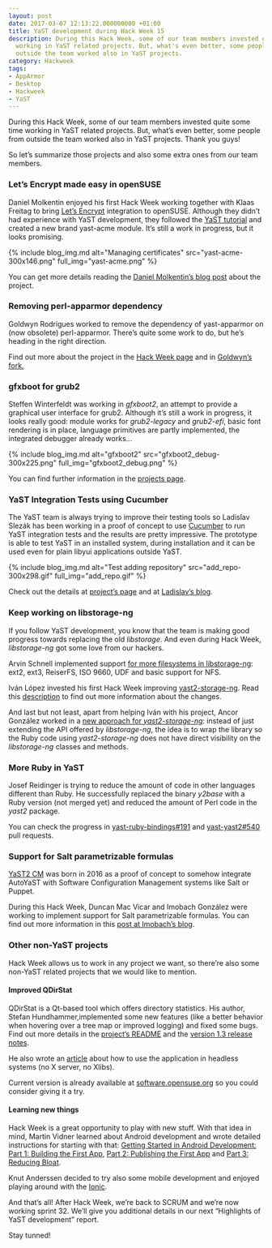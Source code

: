 ```yaml
---
layout: post
date: 2017-03-07 12:13:22.000000000 +01:00
title: YaST development during Hack Week 15
description: During this Hack Week, some of our team members invested quite some time
  working in YaST related projects. But, what's even better, some people from
  outside the team worked also in YaST projects.
category: Hackweek
tags:
- AppArmor
- Desktop
- Hackweek
- YaST
---
```


During this Hack Week, some of our team members invested quite some time
working in YaST related projects. But, what’s even better, some people
from outside the team worked also in YaST projects. Thank you guys!

So let’s summarize those projects and also some extra ones from our team
members.

### Let’s Encrypt made easy in openSUSE

Daniel Molkentin enjoyed his first Hack Week working together with Klaas
Freitag to bring [Let’s Encrypt][1] integration to openSUSE. Although
they didn’t had experience with YaST development, they followed the
[YaST tutorial][2] and created a new brand yast-acme module. It’s still
a work in progress, but it looks promising.

{% include blog_img.md alt="Managing certificates" src="yast-acme-300x146.png"
full_img="yast-acme.png" %}

You can get more details reading the [Daniel Molkentin’s blog post][3]
about the project.

### Removing perl-apparmor dependency

Goldwyn Rodrigues worked to remove the dependency of yast-apparmor on
(now obsolete) perl-apparmor. There’s quite some work to do, but he’s
heading in the right direction.

Find out more about the project in the [Hack Week page][4] and in
[Goldwyn’s fork.][5]

### gfxboot for grub2

Steffen Winterfeldt was working in *gfxboot2*, an attempt to provide a
graphical user interface for grub2. Although it’s still a work in
progress, it looks really good: module works for *grub2-legacy* and
*grub2-efi*, basic font rendering is in place, language primitives are
partly implemented, the integrated debugger already works…

{% include blog_img.md alt="gfxboot2" src="gfxboot2_debug-300x225.png"
full_img="gfxboot2_debug.png" %}

You can find further information in the [projects page][6].

### YaST Integration Tests using Cucumber

The YaST team is always trying to improve their testing tools so
Ladislav Slezák has been working in a proof of concept to use
[Cucumber][7] to run YaST integration tests and the results are pretty
impressive. The prototype is able to test YaST in an installed system,
during installation and it can be used even for plain libyui
applications outside YaST.

{% include blog_img.md alt="Test adding repository" src="add_repo-300x298.gif"
full_img="add_repo.gif" %}

Check out the details at [project’s page][8] and at [Ladislav’s
blog][9].

### Keep working on libstorage-ng

If you follow YaST development, you know that the team is making good
progress towards replacing the old *libstorage*. And even during Hack
Week, *libstorage-ng* got some love from our hackers.

Arvin Schnell implemented support [for more filesystems in
libstorage-ng][10]\: ext2, ext3, ReiserFS, ISO 9660, UDF and basic
support for NFS.

Iván López invested his first Hack Week improving
[yast2-storage-ng][11]. Read this [description][12] to find out more
information about the changes.

And last but not least, apart from helping Iván with his project, Ancor
González worked in a [new approach for *yast2-storage-ng*][13]\: instead
of just extending the API offered by *libstorage-ng*, the idea is to
wrap the library so the Ruby code using *yast2-storage-ng* does not have
direct visibility on the *libstorage-ng* classes and methods.

### More Ruby in YaST

Josef Reidinger is trying to reduce the amount of code in other
languages different than Ruby. He successfully replaced the binary
*y2base* with a Ruby version (not merged yet) and reduced the amount of
Perl code in the *yast2* package.

You can check the progress in [yast-ruby-bindings#191][14] and
[yast-yast2#540][15] pull requests.

### Support for Salt parametrizable formulas

[YaST2 CM][16] was born in 2016 as a proof of concept to somehow
integrate AutoYaST with Software Configuration Management systems like
Salt or Puppet.

During this Hack Week, Duncan Mac Vicar and Imobach González were
working to implement support for Salt parametrizable formulas. You can
find out more information in this [post at Imobach’s blog][17].

### Other non-YaST projects

Hack Week allows us to work in any project we want, so there’re also
some non-YaST related projects that we would like to mention.

#### Improved QDirStat

QDirStat is a Qt-based tool which offers directory statistics. His
author, Stefan Hundhammer,implemented some new features (like a better
behavior when hovering over a tree map or improved logging) and fixed
some bugs. Find out more details in the [project’s README][18] and the
[version 1.3 release notes]().

He also wrote an [article][19] about how to use the application in
headless systems (no X server, no Xlibs).

Current version is already available at [software.opensuse.org][20] so
you could consider giving it a try.

#### Learning new things

Hack Week is a great opportunity to play with new stuff. With that idea
in mind, Martin Vidner learned about Android development and wrote
detailed instructions for starting with that: [Getting Started in
Android Development: Part 1: Building the First App][21], [Part 2:
Publishing the First App][22] and [Part 3: Reducing Bloat][23].

Knut Anderssen decided to try also some mobile development and enjoyed
playing around with the [Ionic][24].

And that’s all! After Hack Week, we’re back to SCRUM and we’re now
working sprint 32. We’ll give you additional details in our next
“Highlights of YaST development” report.

Stay tunned!



[1]: https://letsencrypt.org/
[2]: http://yast.github.io/yast-journalctl-tutorial/
[3]: https://daniel.molkentin.net/2017/02/28/letsencrypt-support-for-opensuse/
[4]: https://hackweek.suse.com/projects/get-rid-of-perl-apparmor
[5]: https://github.com/goldwynr/yast-apparmor
[6]: https://hackweek.suse.com/15/projects/gfxboot-for-grub2
[7]: http://cucumber.io/
[8]: https://hackweek.suse.com/projects/yast-integration-tests-using-cucumber
[9]: http://blog.ladslezak.cz/2017/03/01/hackweek-15-yast-cucumber/
[10]: https://hackweek.suse.com/15/projects/implement-more-all-missing-filesystems-in-libstorage-ng
[11]: https://hackweek.suse.com/15/projects/yast-storage-ng-improvements
[12]: https://gist.github.com/joseivanlopez/4b1f1091d212b10b0970cdd691ea2f2e
[13]: https://hackweek.suse.com/projects/yast2-storage-ng-as-a-libstorage-ng-wrapper-poc
[14]: https://github.com/yast/yast-ruby-bindings/pull/191
[15]: https://github.com/yast/yast-yast2/pull/540
[16]: https://github.com/imobachgs/yast-cm
[17]: https://imobachgs.github.io/yast/2017/03/01/yast2-cm-gets-support-for-salt-parametrizable-formulas.html
[18]: https://github.com/shundhammer/qdirstat#current-development-status
[19]: https://github.com/shundhammer/qdirstat/blob/master/doc/QDirStat-for-Servers.md
[20]: http://software.opensuse.org/package/qdirstat?search_term=qdirstat
[21]: http://mvidner.blogspot.cz/2017/02/getting-started-in-android-development.html
[22]: http://mvidner.blogspot.cz/2017/02/publishing-the-first-app.html
[23]: http://mvidner.blogspot.cz/2017/03/reducing-android-bloat.html
[24]: https://ionicframework.com/
